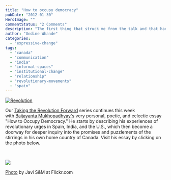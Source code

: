 ```yaml
---
title: "How to occupy democracy"
pubDate: "2012-01-30"
HeroImage: ""
commentStatus: "2 Comments"
description: "The first thing that struck me from the talk and that had me celebrate inwardly was that these insights are now surfacing at various points through various people who have all been keenly and committedly observing their environments and coming to similar conclusions: That organisations are […]"
author: "Undine Whande"
categories: 
  - "expressive-change"
tags: 
  - "canada"
  - "communication"
  - "india"
  - "informal-spaces"
  - "institutional-change"
  - "relationship"
  - "revolutionary-movements"
  - "spain"
---
```


[![](https://organizationunbound.org/wp-content/uploads/2011/12/TRFSandGrey.jpg "Revolution")](https://organizationunbound.org/wp-content/uploads/2011/12/TRFSandGrey.jpg)

Our [Taking the Revolution Forward](https://organizationunbound.org/dialogues/taking-the-r-forward/) series continues this week with [Baijayanta Mukhopadhyay's](https://organizationunbound.org/baijayanta-mukhopadhyay/) very personal, poetic, and eclectic essay "How to Occupy Democracy." He starts by describing his experiences of revolutionary urges in Spain, India, and the U.S., which then become a doorway for deeper inquiry into the promises and puzzlements of the stirrings in his own home country of Canada. Visit his essay by clicking on the photo below.

 

[![](https://organizationunbound.org/wp-content/uploads/2011/12/SpainIndiaCanadaDoorway4.jpg)](https://organizationunbound.org/how-to-occupy-democracy/)

[Photo](http://www.flickr.com/photos/javism/5741234067/sizes/l/in/photostream/) by Javi S&M at Flickr.com
